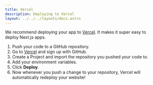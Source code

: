 ```yaml
---
title: Vercel
description: Deploying to Vercel
layout: ../../../layouts/docs.astro
---
```


We recommend deploying your app to [Vercel](https://vercel.com/?utm_source=t3-oss&utm_campaign=oss). It makes it super easy to deploy Next.js apps.

1. Push your code to a GitHub repository.
2. Go to [Vercel](https://vercel.com/?utm_source=t3-oss&utm_campaign=oss) and sign up with GitHub.
3. Create a Project and import the repository you pushed your code to.
4. Add your environment variables.
5. Click **Deploy**.
6. Now whenever you push a change to your repository, Vercel will automatically redeploy your website!
